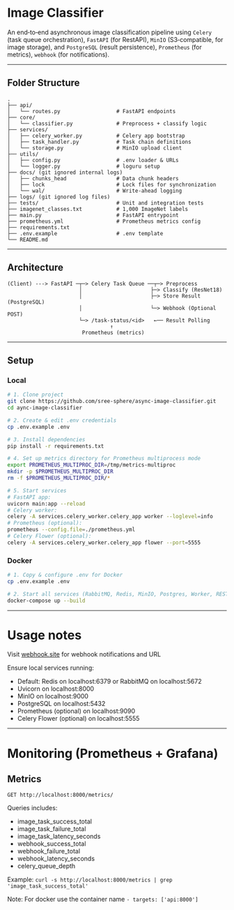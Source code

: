 # Image Classifier
An end‑to‑end asynchronous image classification pipeline using `Celery` (task queue orchestration), `FastAPI` (for RestAPI), `MinIO` (S3‑compatible, for image storage), and `PostgreSQL` (result persistence), `Prometheus` (for metrics), `webhook` (for notifications).

---

## Folder Structure

```
.
├── api/
│   └── routes.py                  # FastAPI endpoints
├── core/
│   └── classifier.py              # Preprocess + classify logic
├── services/
│   ├── celery_worker.py           # Celery app bootstrap
│   ├── task_handler.py            # Task chain definitions
│   └── storage.py                 # MinIO upload client
├── utils/
│   ├── config.py                  # .env loader & URLs
│   └── logger.py                  # loguru setup
├── docs/ (git ignored internal logs)
│   ├── chunks_head                # Data chunk headers
│   ├── lock                       # Lock files for synchronization
│   └── wal/                       # Write-ahead logging
├── logs/ (git ignored log files)
├── tests/                         # Unit and integration tests
├── imagenet_classes.txt           # 1,000 ImageNet labels
├── main.py                        # FastAPI entrypoint
├── prometheus.yml                 # Prometheus metrics config
├── requirements.txt
├── .env.example                   # .env template
└── README.md
```

---
## Architecture

```text
(Client) ---> FastAPI ─┬─> Celery Task Queue ──┬─> Preprocess
                       │                      ├─> Classify (ResNet18)
                       │                      ├─> Store Result (PostgreSQL)
                       │                      └─> Webhook (Optional POST)
                       └─> /task-status/<id>   ←── Result Polling
                                 ↑
                        Prometheus (metrics)
```

___
## Setup

### Local

```bash
# 1. Clone project
git clone https://github.com/sree-sphere/async-image-classifier.git
cd aync-image-classifier

# 2. Create & edit .env credentials
cp .env.example .env

# 3. Install dependencies
pip install -r requirements.txt

# 4. Set up metrics directory for Prometheus multiprocess mode
export PROMETHEUS_MULTIPROC_DIR=/tmp/metrics-multiproc
mkdir -p $PROMETHEUS_MULTIPROC_DIR
rm -f $PROMETHEUS_MULTIPROC_DIR/*

# 5. Start services
# FastAPI app:
uvicorn main:app --reload
# Celery worker:
celery -A services.celery_worker.celery_app worker --loglevel=info
# Prometheus (optional):
prometheus --config.file=./prometheus.yml
# Celery Flower (optional):
celery -A services.celery_worker.celery_app flower --port=5555
```

### Docker

```bash
# 1. Copy & configure .env for Docker
cp .env.example .env

# 2. Start all services (RabbitMQ, Redis, MinIO, Postgres, Worker, RESTAPI)
docker-compose up --build
```
___

# Usage notes

Visit [webhook.site](https://webhook.site/) for webhook notifications and URL

Ensure local services running:
 - Default: Redis on localhost:6379 or RabbitMQ on localhost:5672
 - Uvicorn on localhost:8000
 - MinIO on localhost:9000
 - PostgreSQL on localhost:5432
 - Prometheus (optional) on localhost:9090
 - Celery Flower (optional) on localhost:5555

 ___
 # Monitoring (Prometheus + Grafana)

## Metrics

`GET http://localhost:8000/metrics/`

Queries includes:

- image_task_success_total
- image_task_failure_total
- image_task_latency_seconds
- webhook_success_total
- webhook_failure_total
- webhook_latency_seconds
- celery_queue_depth

Example: `curl -s http://localhost:8000/metrics | grep 'image_task_success_total'`

Note: For docker use the container name `- targets: ['api:8000']`